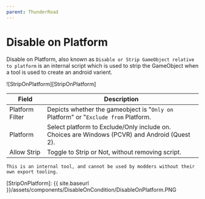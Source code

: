 ```yaml
---
parent: ThunderRoad
---
```

# Disable on Platform

Disable on Platform, also known as `Disable or Strip GameObject relative to platform` is an internal script which is used to strip the GameObject when a tool is used to create an android varient.

![StripOnPlatform][StripOnPlatform]

| Field                       | Description
| ---                         | ---
| Platform Filter             | Depicts whether the gameobject is "`Only on` Platform" or "`Exclude from` Platform.
| Platform                    | Select platform to Exclude/Only include on. Choices are Windows (PCVR) and Android (Quest 2).
| Allow Strip                 | Toggle to Strip or Not, without removing script.

```danger
This is an internal tool, and cannot be used by modders without their own export tooling.
```

[StripOnPlatform]: {{ site.baseurl }}/assets/components/DisableOnCondition/DisableOnPlatform.PNG